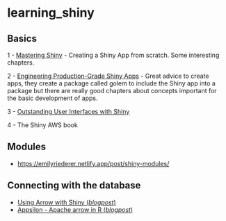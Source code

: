 # learning_shiny
## Basics
1 - [Mastering Shiny](https://mastering-shiny.org/) - Creating a Shiny App from scratch. Some interesting chapters.

2 - [Engineering Production-Grade Shiny Apps](https://engineering-shiny.org/) - Great advice to create apps, they create a package called golem to include the Shiny app into a package but there are really good chapters about concepts important for the basic development of apps.

3 - [Outstanding User Interfaces with Shiny](https://unleash-shiny.rinterface.com/)

4 - The Shiny AWS book

## Modules
* https://emilyriederer.netlify.app/post/shiny-modules/

## Connecting with the database
* [Using Arrow with Shiny (_blogpost_)](https://www.r-bloggers.com/2022/01/using-arrow-with-shiny/)
* [Appsilon - Apache arrow in R (_blogpost_)](https://appsilon.com/apache-arrow-in-r-supercharge-r-shiny-dashboards/)
